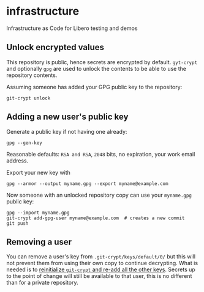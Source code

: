 # infrastructure
Infrastructure as Code for Libero testing and demos

## Unlock encrypted values

This repository is public, hence secrets are encrypted by default. `gyt-crypt` and optionally `gpg` are used to unlock the contents to be able to use the repository contents.

Assuming someone has added your GPG public key to the repository:

```
git-crypt unlock
```

## Adding a new user's public key

Generate a public key if not having one already:

```
gpg --gen-key
```

Reasonable defaults: `RSA and RSA`, `2048` bits, no expiration, your work email address.

Export your new key with

```
gpg --armor --output myname.gpg --export myname@example.com
```

Now someone with an unlocked repository copy can use your `myname.gpg` public key:

```
gpg --import myname.gpg
git-crypt add-gpg-user myname@example.com  # creates a new commit
git push
```

## Removing a user

You can remove a user's key from `.git-crypt/keys/default/0/` but this will not prevent them from using their own copy to continue decrypting. What is needed is to [reinitialize `git-crypt` and re-add all the other keys](https://gist.github.com/developerinlondon/6a853fe175178d4aacb0aa55a4cb09a1). Secrets up to the point of change will still be available to that user, this is no different than for a private repository.
